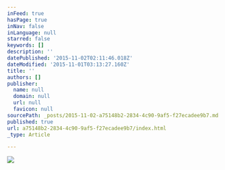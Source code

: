 ```yaml
---
inFeed: true
hasPage: true
inNav: false
inLanguage: null
starred: false
keywords: []
description: ''
datePublished: '2015-11-02T02:11:46.018Z'
dateModified: '2015-11-01T03:13:27.160Z'
title: ''
authors: []
publisher:
  name: null
  domain: null
  url: null
  favicon: null
sourcePath: _posts/2015-11-02-a75148b2-2834-4c90-9af5-f27ecadee9b7.md
published: true
url: a75148b2-2834-4c90-9af5-f27ecadee9b7/index.html
_type: Article

---
```

![](https://the-grid-user-content.s3-us-west-2.amazonaws.com/922fff95-333d-41bf-a044-64b88961b70e.jpg)